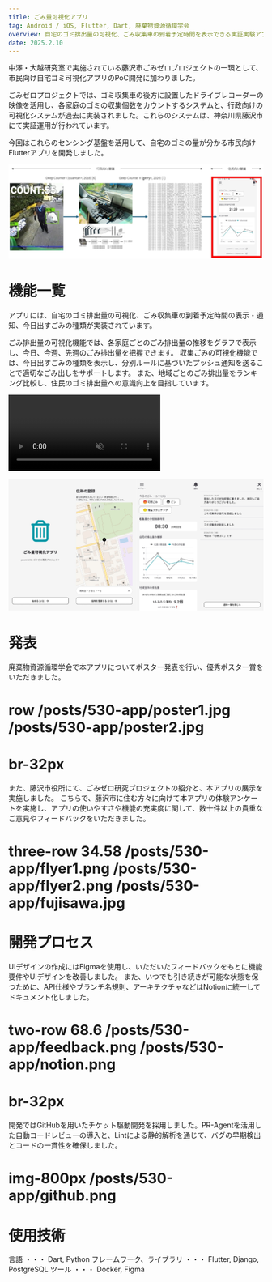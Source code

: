 ```yaml
---
title: ごみ量可視化アプリ
tag: Android / iOS, Flutter, Dart, 廃棄物資源循環学会
overview: 自宅のゴミ排出量の可視化、ごみ収集車の到着予定時間を表示できる実証実験アプリ
date: 2025.2.10
---
```


中澤・大越研究室で実施されている藤沢市ごみゼロプロジェクトの一環として、市民向け自宅ゴミ可視化アプリのPoC開発に加わりました。

ごみゼロプロジェクトでは、ゴミ収集車の後方に設置したドライブレコーダーの映像を活用し、各家庭のゴミの収集個数をカウントするシステムと、行政向けの可視化システムが過去に実装されました。これらのシステムは、神奈川県藤沢市にて実証運用が行われています。

今回はこれらのセンシング基盤を活用して、自宅のゴミの量が分かる市民向けFlutterアプリを開発しました。

![](/public/posts/530-app/project.jpg)

# 機能一覧
アプリには、自宅のゴミ排出量の可視化、ごみ収集車の到着予定時間の表示・通知、今日出すごみの種類が実装されています。

ごみ排出量の可視化機能では、各家庭ごとのごみ排出量の推移をグラフで表示し、今日、今週、先週のごみ排出量を把握できます。
収集ごみの可視化機能では、今日出すごみの種類を表示し、分別ルールに基づいたプッシュ通知を送ることで適切なごみ出しをサポートします。
また、地域ごとのごみ排出量をランキング比較し、住民のゴミ排出量への意識向上を目指しています。

<video src="/posts/530-app/demo-video.mp4" width=300 controls autoplay muted></video>

![](/public/posts/530-app/thumbnail.jpg)


# 発表
廃棄物資源循環学会で本アプリについてポスター発表を行い、優秀ポスター賞をいただきました。
# row /posts/530-app/poster1.jpg /posts/530-app/poster2.jpg
# br-32px

また、藤沢市役所にて、ごみゼロ研究プロジェクトの紹介と、本アプリの展示を実施しました。
こちらで、藤沢市に住む方々に向けて本アプリの体験アンケートを実施し、アプリの使いやすさや機能の充実度に関して、数十件以上の貴重なご意見やフィードバックをいただきました。
# three-row 34.58 /posts/530-app/flyer1.png /posts/530-app/flyer2.png /posts/530-app/fujisawa.jpg


# 開発プロセス
UIデザインの作成にはFigmaを使用し、いただいたフィードバックをもとに機能要件やUIデザインを改善しました。
また、いつでも引き続きが可能な状態を保つために、API仕様やブランチ名規則、アーキテクチャなどはNotionに統一してドキュメント化しました。
# two-row 68.6 /posts/530-app/feedback.png /posts/530-app/notion.png
# br-32px

開発ではGitHubを用いたチケット駆動開発を採用しました。PR-Agentを活用した自動コードレビューの導入と、Lintによる静的解析を通じて、バグの早期検出とコードの一貫性を確保しました。
# img-800px /posts/530-app/github.png

# 使用技術
言語 ・・・ Dart, Python
フレームワーク、ライブラリ ・・・ Flutter, Django, PostgreSQL
ツール ・・・ Docker,  Figma